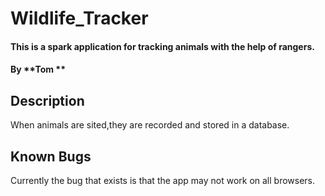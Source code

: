 # Wildlife_Tracker
#### This is a spark application for tracking animals with the help of rangers.
#### By **Tom **
## Description
When animals are sited,they are recorded and stored in a database.

## Known Bugs
Currently the bug that exists is that the app may not work on all browsers.